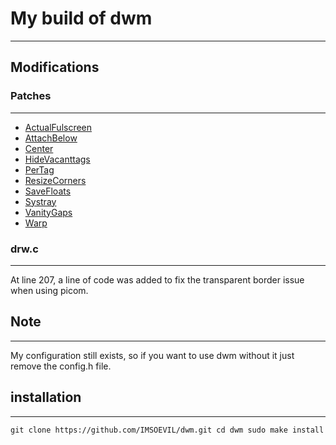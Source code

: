 # My build of dwm
---

## Modifications
### Patches
---
  - [ActualFulscreen](https://dwm.suckless.org/patches/actualfullscreen/)
  - [AttachBelow](https://dwm.suckless.org/patches/attachbottom/)
  - [Center](https://dwm.suckless.org/patches/center/)
  - [HideVacanttags](https://dwm.suckless.org/patches/hide_vacant_tags/)
  - [PerTag](https://dwm.suckless.org/patches/pertag/)
  - [ResizeCorners](https://dwm.suckless.org/patches/resizecorners/)
  - [SaveFloats](https://dwm.suckless.org/patches/savefloats/)
  - [Systray](https://dwm.suckless.org/patches/systray/)
  - [VanityGaps](https://dwm.suckless.org/patches/vanitygaps/)
  - [Warp](https://dwm.suckless.org/patches/warp/)
### drw.c
---
  At line 207, a line of code was added to fix the transparent border issue when using picom.

## Note
---
My configuration still exists, so if you want to use dwm without it just remove the config.h file.

## installation
---
`
git clone https://github.com/IMSOEVIL/dwm.git
cd dwm
sudo make install
`
